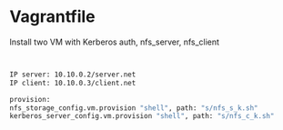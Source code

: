 # Vagrantfile

Install two VM with Kerberos auth, nfs_server, nfs_client 
```bash


IP server: 10.10.0.2/server.net
IP client: 10.10.0.3/client.net

provision:
nfs_storage_config.vm.provision "shell", path: "s/nfs_s_k.sh"
kerberos_server_config.vm.provision "shell", path: "s/nfs_c_k.sh"

```


